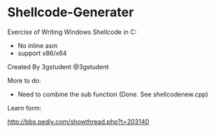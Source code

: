 # Shellcode-Generater

Exercise of Writing Windows Shellcode in C:

- No inline asm
- support x86/x64

Created By 3gstudent @3gstudent

More to do:

- Need  to combine the sub function (Done. See shellcodenew.cpp)


Learn form:

http://bbs.pediy.com/showthread.php?t=203140

